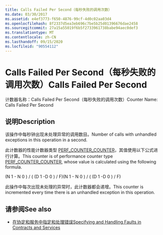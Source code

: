 ```yaml
---
title: Calls Failed Per Second（每秒失败的调用次数）
ms.date: 03/30/2017
ms.assetid: e4ef3773-f650-4876-99cf-4d0c02aa03d4
ms.openlocfilehash: 8f2337d5ea3eb696c7be5b25d01396676dae2458
ms.sourcegitcommit: 27a15a55019f6b5f2733961738babe94aec0def3
ms.translationtype: MT
ms.contentlocale: zh-CN
ms.lasthandoff: 09/15/2020
ms.locfileid: "90554112"
---
```

# <a name="calls-failed-per-second"></a><span data-ttu-id="1949e-102">Calls Failed Per Second（每秒失败的调用次数）</span><span class="sxs-lookup"><span data-stu-id="1949e-102">Calls Failed Per Second</span></span>
<span data-ttu-id="1949e-103">计数器名称：Calls Failed Per Second（每秒失败的调用次数）</span><span class="sxs-lookup"><span data-stu-id="1949e-103">Counter Name: Calls Failed Per Second</span></span>  
  
## <a name="description"></a><span data-ttu-id="1949e-104">说明</span><span class="sxs-lookup"><span data-stu-id="1949e-104">Description</span></span>  
 <span data-ttu-id="1949e-105">该操作中每秒钟出现未处理异常的调用数目。</span><span class="sxs-lookup"><span data-stu-id="1949e-105">Number of calls with unhandled exceptions in this operation in a second.</span></span>  
  
 <span data-ttu-id="1949e-106">此计数器的性能计数器类型 [PERF_COUNTER_COUNTER](/previous-versions/windows/it-pro/windows-server-2003/cc740048(v=ws.10))，其值使用以下公式进行计算。</span><span class="sxs-lookup"><span data-stu-id="1949e-106">This counter is of performance counter type [PERF_COUNTER_COUNTER](/previous-versions/windows/it-pro/windows-server-2003/cc740048(v=ws.10)), whose value is calculated using the following formula.</span></span>  
  
 <span data-ttu-id="1949e-107">(N 1 - N 0 ) / ( (D 1 -D 0 ) / F)</span><span class="sxs-lookup"><span data-stu-id="1949e-107">(N 1 - N 0 ) / ( (D 1 -D 0 ) / F)</span></span>  
  
 <span data-ttu-id="1949e-108">此操作中每次出现未处理的异常时，此计数器都会递增。</span><span class="sxs-lookup"><span data-stu-id="1949e-108">This counter is incremented every time there is an unhandled exception in this operation.</span></span>  
  
## <a name="see-also"></a><span data-ttu-id="1949e-109">请参阅</span><span class="sxs-lookup"><span data-stu-id="1949e-109">See also</span></span>

- [<span data-ttu-id="1949e-110">在协定和服务中指定和处理错误</span><span class="sxs-lookup"><span data-stu-id="1949e-110">Specifying and Handling Faults in Contracts and Services</span></span>](../../specifying-and-handling-faults-in-contracts-and-services.md)
